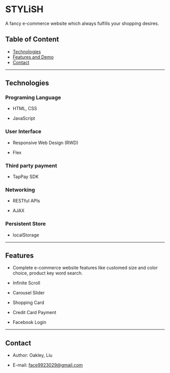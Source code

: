 # STYLiSH

A fancy e-commerce website which always fulfills your shopping desires.

## Table of Content

- [Technologies](#Technologies)
- [Features and Demo](#Features-and-Demo)
- [Contact](#Contact)

---

## Technologies

### Programing Language

- HTML, CSS

- JavaScript

### User Interface

- Responsive Web Design (RWD)

- Flex

### Third party payment

- TapPay SDK

### Networking

- RESTful APIs

- AJAX

### Persistent Store

- localStorage

---

## Features

- Complete e-commerce website features like customed size and color choice, product key word search.

- Infinite Scroll
- Carousel Slider
- Shopping Card
- Credit Card Payment
- Facebook Login

---

## Contact

- Author: Oakley, Liu

- E-mail: [face9923029@gmail.com](mailto:face9923029@gmail.com)
